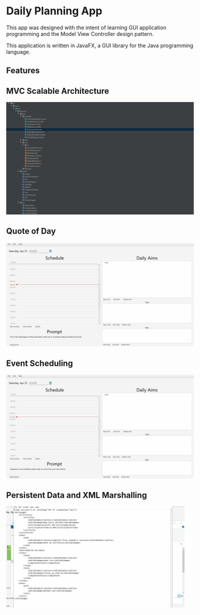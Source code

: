 # Daily Planning App

This app was designed with the intent of learning GUI application programming and the Model View Controller
design pattern.

This application is written in JavaFX, a GUI library for the Java programming language.

## Features


## MVC Scalable Architecture
![MVC Structure](gifs/structure.gif)

## Quote of Day 
![Quote of Day Demo](gifs/quote_feature.gif)

## Event Scheduling

![Daily Schedule](gifs/event_feature.gif)

## Persistent Data and XML Marshalling

![Persistent Data](gifs/xml_marshal_feature.gif)



